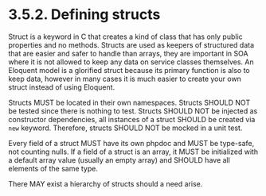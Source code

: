 # 3.5.2. Defining structs

Struct is a keyword in C that creates a kind of class that has only public properties
and no methods. Structs are used as keepers of structured data that are easier and safer
to handle than arrays, they are important in SOA where it is not allowed to keep any
data on service classes themselves. An Eloquent model is a glorified struct because
its primary function is also to keep data, however in many cases it is much easier to
create your own struct instead of using Eloquent.

Structs MUST be located in their own namespaces. Structs SHOULD NOT be tested since
there is nothing to test. Structs SHOULD NOT be injected as constructor dependencies,
all instances of a struct SHOULD be created via `new` keyword. Therefore, structs
SHOULD NOT be mocked in a unit test.
 
Every field of a struct MUST have its own phpdoc and MUST be type-safe, not counting
nulls. If a field of a struct is an array, it MUST be initialized with a default array 
value (usually an empty array) and SHOULD have all elements of the same type.

There MAY exist a hierarchy of structs should a need arise.
